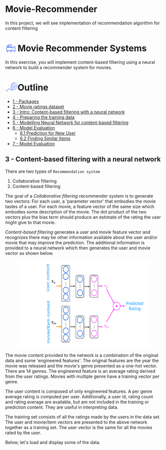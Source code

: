 # Movie-Recommender

In this project, we will see implementation of recommendation algorithm for content filtering

# <img align="left" src="./images/movie_camera.png"     style=" width:40px;  " > Movie Recommender Systems


In this exercise, you will implement content-based filtering using a neural network to build a recommender system for movies. 

# Outline <img align="left" src="./images/film_reel.png"     style=" width:40px;  " >
- [ 1 - Packages](#1)
- [ 2 - Movie ratings dataset](#2)
- [ 3 - Intro: Content-based filtering with a neural network](#3)
- [ 4 - Preparing the training data](#4)
- [ 5 - Modelling Neural Network for content-based filtering](#5)
- [ 6 - Model Evaluation](#6)
    - [ 6.1 Prediction for New User](#6.1)
    - [ 6.2 Finding Similar Items](#6.2)
- [ 7 - Model Evaluation](#7)



## 3 - Content-based filtering with a neural network

There are two types of `Recommendation system`
1. Collaborative filtering
2. Content-based filtering

The goal of a *Collaborative filtering* recommender system is to generate two vectors: For each user, a 'parameter vector' that embodies the movie tastes of a user. For each movie, a feature vector of the same size which embodies some description of the movie. The dot product of the two vectors plus the bias term should produce an estimate of the rating the user might give to that movie.

*Content-based filtering* generates a user and movie feature vector and recognizes there may be other information available about the user and/or movie that may improve the prediction. The additional information is provided to a neural network which then generates the user and movie vector as shown below.

<figure>
    <center> <img src="./images/RecSysNN.png"   style="width:500px;height:280px;" ></center>
</figure>

The movie content provided to the network is a combination of the original data and some 'engineered features'. The original features are the year the movie was released and the movie's genre presented as a one-hot vector. There are 14 genres. The engineered feature is an average rating derived from the user ratings. Movies with multiple genre have a training vector per genre. 

The user content is composed of only engineered features. A per genre average rating is computed per user. Additionally, a user id, rating count and rating average are available, but are not included in the training or prediction content. They are useful in interpreting data.

The training set consists of all the ratings made by the users in the data set. The user and movie/item vectors are presented to the above network together as a training set. The user vector is the same for all the movies rated by the user. 

Below, let's load and display some of the data.